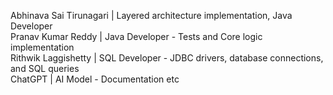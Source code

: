 Abhinava Sai Tirunagari | Layered architecture implementation, Java Developer  
Pranav Kumar Reddy | Java Developer - Tests and Core logic implementation  
Rithwik Laggishetty | SQL Developer - JDBC drivers, database connections, and SQL queries  
ChatGPT | AI Model - Documentation etc